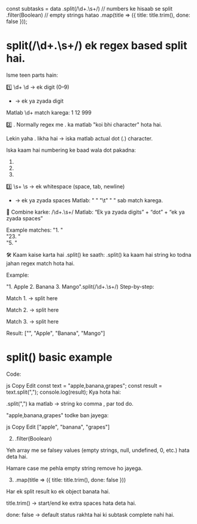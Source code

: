 const subtasks = data
  .split(/\d+\.\s+/) // numbers ke hisaab se split
  .filter(Boolean)   // empty strings hatao
  .map(title => ({
    title: title.trim(),
    done: false
  }));

  # split(/\d+\.\s+/) ek regex based split hai.
Isme teen parts hain:

1️⃣ \d+
\d → ek digit (0–9)
+ → ek ya zyada digit

Matlab \d+ match karega:
1
12
999

2️⃣ \.
Normally regex me . ka matlab "koi bhi character" hota hai.

Lekin yaha \. likha hai → iska matlab actual dot (.) character.

Iska kaam hai numbering ke baad wala dot pakadna:

1.
12.
5.

3️⃣ \s+
\s → ek whitespace (space, tab, newline)

+ → ek ya zyada spaces
Matlab:
"  "
"\t"
"   "
sab match karega.


🔗 Combine karke: /\d+\.\s+/
Matlab: “Ek ya zyada digits” + “dot” + “ek ya zyada spaces”

Example matches:
"1. "  
"23.   "  
"5.     "

🛠 Kaam kaise karta hai .split() ke saath:
.split() ka kaam hai string ko todna jahan regex match hota hai.

Example:

"1. Apple 2. Banana 3. Mango".split(/\d+\.\s+/)
Step-by-step:

Match 1. → split here

Match 2. → split here

Match 3. → split here

Result:
["", "Apple", "Banana", "Mango"]




# split() basic example
Code:

js
Copy
Edit
const text = "apple,banana,grapes";
const result = text.split(",");
console.log(result);
Kya hota hai:

.split(",") ka matlab → string ko comma , par tod do.

"apple,banana,grapes" todke ban jayega:

js
Copy
Edit
["apple", "banana", "grapes"]

2. .filter(Boolean)

Yeh array me se falsey values (empty strings, null, undefined, 0, etc.) hata deta hai.

Hamare case me pehla empty string remove ho jayega.

3. .map(title => ({ title: title.trim(), done: false }))

Har ek split result ko ek object banata hai.

title.trim() → start/end ke extra spaces hata deta hai.

done: false → default status rakhta hai ki subtask complete nahi hai.